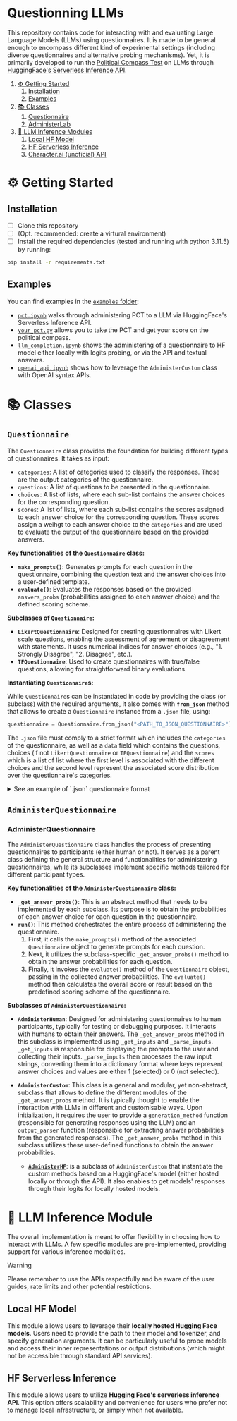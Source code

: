 # Questionning LLMs

This repository contains code for interacting with and evaluating Large Language Models (LLMs) using questionnaires. 
It is made to be general enough to encompass different kind of experimental settings (including diverse questionnaires and alternative probing mechanisms). 
Yet, it is primarily developed to run the [Political Compass Test](https://www.politicalcompass.org) on LLMs through [HuggingFace's Serverless Inference API](https://huggingface.co/docs/api-inference/index).

1. [⚙️ Getting Started](#getting-started)
   1. [Installation](#installation)
   2. [Examples](#examples)
2. [📚 Classes](#classes)
   1. [Questionnaire](#questionnaire)
   2. [AdministerLab](#administerlab)
3. [🤖 LLM Inference Modules](#llm)
   1. [Local HF Model](#local-hf)
   2. [HF Serverless Inference](#api-hf)
   3. [Character.ai (unoficial) API](#cai-api)


<!-- omit in toc -->
#  <a class="anchor" id="getting-started"></a> ⚙️ Getting Started

<!-- omit in toc -->
## <a class="anchor" id="installation"></a> Installation

- [ ] Clone this repository
- [ ] (Opt. recommended: create a virtural environment)
- [ ] Install the required dependencies (tested and running with python 3.11.5) by running:
```bash
pip install -r requirements.txt
```

<!-- omit in toc -->
## <a class="anchor" id="examples"></a> Examples

You can find examples in the [`examples` folder](./examples/):
- [`pct.ipynb`](./examples/pct.ipynb) walks through administering PCT to a LLM via HuggingFace's Serverless Inference API.
- [`your_pct.py`](./examples/your_pct.py) allows you to take the PCT and get your score on the political compass.
- [`llm_completion.ipynb`](./examples/llm_completion.ipynb) shows the administering of a questionnaire to HF model either locally with logits probing, or via the API and textual answers.
- [`openai_api.ipynb`](./examples/openai_api.ipynb) shows how to leverage the `AdministerCustom` class with OpenAI syntax APIs.

<!-- omit in toc -->
#  <a class="anchor" id="classes"></a> 📚 Classes

<!-- omit in toc -->
## <a class="anchor" id="questionnaire"></a> `Questionnaire`

The `Questionnaire` class provides the foundation for building different types of questionnaires. 
It takes as input:

* `categories`:  A list of categories used to classify the responses. Those are the output categories of the questionnaire.
* `questions`: A list of questions to be presented in the questionnaire.
* `choices`: A list of lists, where each sub-list contains the answer choices for the corresponding question.
* `scores`:  A list of lists, where each sub-list contains the scores assigned to each answer choice for the corresponding question. These scores assign a weihgt to each answer choice to the `categories` and are used to evaluate the output of the questionnaire based on the provided answers.

**Key functionalities of the `Questionnaire` class:**

*  **`make_prompts()`**:  Generates prompts for each question in the questionnaire, combining the question text and the answer choices into a user-defined template. 
*  **`evaluate()`**: Evaluates the responses based on the provided `answers_probs` (probabilities assigned to each answer choice) and the defined scoring scheme. 

**Subclasses of `Questionnaire`:**

*   **`LikertQuestionnaire`**: Designed for creating questionnaires with Likert scale questions, enabling the assessment of agreement or disagreement with statements. It uses numerical indices for answer choices (e.g., "1. Strongly Disagree", "2. Disagree", etc.).
*   **`TFQuestionnaire`**:  Used to create questionnaires with true/false questions, allowing for straightforward binary evaluations.


**Instantiating `Questionnaire`s:**

While `Questionnaire`s can be instantiated in code by providing the class (or subclass) with the required arguments, it also comes with **`from_json`** method that allows to create a `Questionnaire` instance from a `.json` file, using:
```python
questionnaire = Questionnaire.from_json("<PATH_TO_JSON_QUESTIONNAIRE>")
```
The `.json` file must comply to a strict format which includes the `categories` of the questionnaire, as well as a `data` field which contains the questions, choices (if not `LikertQuestionnaire` or `TFQuestionnaire`) and the `scores` which is a list of list where the first level is associated with the different choices and the second level represent the associated score distribution over the questionnaire's categories.

<details><summary>See an example of `.json` questionnaire format</summary>

```json
{
    "categories": ["Cat A", "Cat B", "Cat C"],
    "data": {
        "id_0" : {
            "question": "Choose one answer from the following.",
            "choices":
            [
                "Answer 1 (Cat A)",
                "Answer 2 (Cat B)",
                "Answer 3 (Cat C)",
                "Answer 4 (Cat A)",
            ],
            "scores": [
                [1, 0, 0],
                [0, 1, 0],
                [0, 0, 1],
                [1, 0, 0]
            ]
        }
    }
}
```
</details>

<!-- omit in toc -->
## <a class="anchor" id="administerlab"></a> `AdministerQuestionnaire`

### AdministerQuestionnaire

The `AdministerQuestionnaire` class handles the process of presenting questionnaires to participants (either human or not). It serves as a parent class defining the general structure and functionalities for administering questionnaires, while its subclasses implement specific methods tailored for different participant types.

**Key functionalities of the `AdministerQuestionnaire` class:**

*   **`_get_answer_probs()`**: This is an abstract method that needs to be implemented by each subclass. Its purpose is to obtain the probabilities of each answer choice for each question in the questionnaire.
*   **`run()`**: This method orchestrates the entire process of administering the questionnaire. 
    1.  First, it calls the `make_prompts()` method of the associated `Questionnaire` object to generate prompts for each question.
    2.  Next, it utilizes the subclass-specific `_get_answer_probs()` method to obtain the answer probabilities for each question.
    3.  Finally, it invokes the `evaluate()` method of the `Questionnaire` object, passing in the collected answer probabilities. The `evaluate()` method then calculates the overall score or result based on the predefined scoring scheme of the questionnaire.

**Subclasses of `AdministerQuestionnaire`:**

*   **`AdministerHuman`**: Designed for administering questionnaires to human participants, typically for testing or debugging purposes. It interacts with humans to obtain their answers. The `_get_answer_probs` method in this subclass is implemented using `_get_inputs` and `_parse_inputs`. `_get_inputs` is responsible for displaying the prompts to the user and collecting their inputs. `_parse_inputs` then processes the raw input strings, converting them into a dictionary format where keys represent answer choices and values are either 1 (selected) or 0 (not selected).

*   **`AdministerCustom`**: This class is a general and modular, yet non-abstract, subclass that allows to define the different modules of the `_get_answer_probs` method. It is typically thought to enable the interaction with LLMs in different and customisable ways. Upon initialization, it requires the user to provide a `generation_method` function (responsible for generating responses using the LLM) and an `output_parser` function (responsible for extracting answer probabilities from the generated responses). The `_get_answer_probs` method in this subclass utilizes these user-defined functions to obtain the answer probabilities.

    *   **[`AdministerHF`](./llm/administer_llm.py)**: is a subclass of `AdministerCustom` that instantiate the custom methods based on a HuggingFace's model (either hosted locally or through the API). It also enables to get models' responses through their logits for locally hosted models.

<!-- omit in toc -->
#  <a class="anchor" id="llm"></a> 🤖 LLM Inference Module

The overall implementation is meant to offer flexibility in choosing how to interact with LLMs.
A few specific modules are pre-implemented, providing support for various inference modalities.

> [!WARNING]
> Please remember to use the APIs respectfully and be aware of the user guides, rate limits and other potential restrictions.

<!-- omit in toc -->
## <a class="anchor" id="local-hf"></a> Local HF Model

This module allows users to leverage their **locally hosted Hugging Face models**. Users need to provide the path to their model and tokenizer, and specify generation arguments.
It can be particularly useful to probe models and access their inner representations or output distributions (which might not be accessible through standard API services).

<!-- omit in toc -->
## <a class="anchor" id="api-hf"></a> HF Serverless Inference

This module allows users to utilize **Hugging Face's serverless inference API**. This option offers scalability and convenience for users who prefer not to manage local infrastructure, or simply when not available.


<!-- omit 
## <a class="anchor" id="cai-api"></a> Character.ai (unoficial) API

This module offers an interface for interacting with **LLMs hosted on Character.ai**, a platform designed for **conversational and character-driven interactions**. This module uses an unofficial API, so users should be aware of potential limitations or changes.
-->